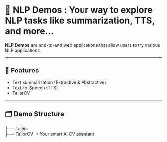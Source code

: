 # 🧠 NLP Demos : Your way to explore NLP tasks like summarization, TTS, and more...

**NLP Demos** are end-to-end web applications that allow users to try various NLP applications.

---

## 🚀 Features

- Text summarization (Extractive & Abstractive)
- Text-to-Speech (TTS)
- TailorCV

---

## 🗂️ Demo Structure

├── Tal5ia  
├── TailorCV → Your smart AI CV assistant  
